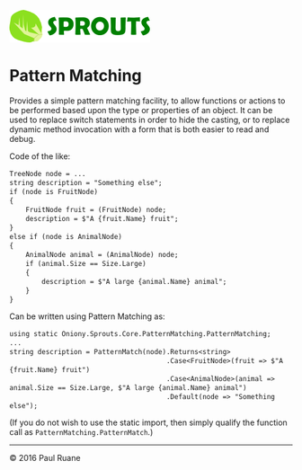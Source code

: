 ![S·P·R·O·U·T·S](https://raw.githubusercontent.com/oniony/Sprouts/master/Graphics/Sprouts.png)

Pattern Matching
================

Provides a simple pattern matching facility, to allow functions or actions to be performed
based upon the type or properties of an object. It can be used to replace switch statements
in order to hide the casting, or to replace dynamic method invocation with a form that is both easier
to read and debug.

Code of the like:

    TreeNode node = ...
    string description = "Something else";
    if (node is FruitNode)
    {
        FruitNode fruit = (FruitNode) node;
        description = $"A {fruit.Name} fruit";
    }
    else if (node is AnimalNode)
    {
        AnimalNode animal = (AnimalNode) node;
        if (animal.Size == Size.Large)
        {
            description = $"A large {animal.Name} animal";
        }
    }

Can be written using Pattern Matching as:

    using static Oniony.Sprouts.Core.PatternMatching.PatternMatching;
    ...
    string description = PatternMatch(node).Returns<string>
                                           .Case<FruitNode>(fruit => $"A {fruit.Name} fruit")
                                           .Case<AnimalNode>(animal => animal.Size == Size.Large, $"A large {animal.Name} animal")
                                           .Default(node => "Something else");

(If you do not wish to use the static import, then simply qualify the function call as `PatternMatching.PatternMatch`.)
- - - 

© 2016 Paul Ruane
